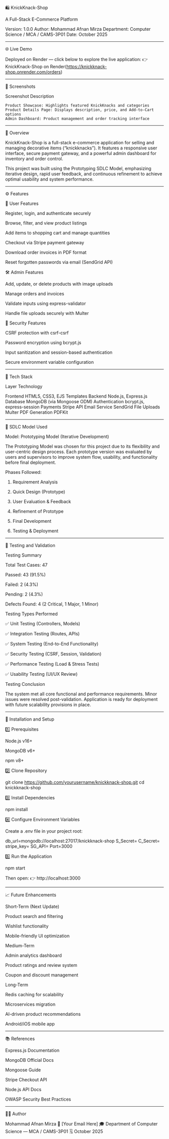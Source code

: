 🛍️ KnickKnack-Shop

A Full-Stack E-Commerce Platform

Version: 1.0.0
Author: Mohammad Afnan Mirza
Department: Computer Science / MCA / CAMS-3P01
Date: October 2025


---

🌐 Live Demo

Deployed on Render — click below to explore the live application:
👉 KnickKnack-Shop on Render(https://knickknack-shop.onrender.com/orders)



---

📸 Screenshots

Screenshot	Description

	Product Showcase: Highlights featured KnickKnacks and categories
	Product Details Page: Displays description, price, and Add-to-Cart options
	Admin Dashboard: Product management and order tracking interface



---

📘 Overview

KnickKnack-Shop is a full-stack e-commerce application for selling and managing decorative items (“knickknacks”).
It features a responsive user interface, secure payment gateway, and a powerful admin dashboard for inventory and order control.

This project was built using the Prototyping SDLC Model, emphasizing iterative design, rapid user feedback, and continuous refinement to achieve optimal usability and system performance.


---

⚙️ Features

👥 User Features

Register, login, and authenticate securely

Browse, filter, and view product listings

Add items to shopping cart and manage quantities

Checkout via Stripe payment gateway

Download order invoices in PDF format

Reset forgotten passwords via email (SendGrid API)


🛠️ Admin Features

Add, update, or delete products with image uploads

Manage orders and invoices

Validate inputs using express-validator

Handle file uploads securely with Multer


🔐 Security Features

CSRF protection with csrf-csrf

Password encryption using bcrypt.js

Input sanitization and session-based authentication

Secure environment variable configuration



---

🧱 Tech Stack

Layer	Technology

Frontend	HTML5, CSS3, EJS Templates
Backend	Node.js, Express.js
Database	MongoDB (via Mongoose ODM)
Authentication	bcrypt.js, express-session
Payments	Stripe API
Email Service	SendGrid
File Uploads	Multer
PDF Generation	PDFKit



---

🧩 SDLC Model Used

Model: Prototyping Model (Iterative Development)

The Prototyping Model was chosen for this project due to its flexibility and user-centric design process.
Each prototype version was evaluated by users and supervisors to improve system flow, usability, and functionality before final deployment.

Phases Followed:

1. Requirement Analysis


2. Quick Design (Prototype)


3. User Evaluation & Feedback


4. Refinement of Prototype


5. Final Development


6. Testing & Deployment




---

🧪 Testing and Validation

Testing Summary

Total Test Cases: 47

Passed: 43 (91.5%)

Failed: 2 (4.3%)

Pending: 2 (4.3%)

Defects Found: 4 (2 Critical, 1 Major, 1 Minor)


Testing Types Performed

✅ Unit Testing (Controllers, Models)

✅ Integration Testing (Routes, APIs)

✅ System Testing (End-to-End Functionality)

✅ Security Testing (CSRF, Session, Validation)

✅ Performance Testing (Load & Stress Tests)

✅ Usability Testing (UI/UX Review)


Testing Conclusion

The system met all core functional and performance requirements.
Minor issues were resolved post-validation.
Application is ready for deployment with future scalability provisions in place.


---

🚀 Installation and Setup

1️⃣ Prerequisites

Node.js v16+

MongoDB v6+

npm v8+


2️⃣ Clone Repository

git clone https://github.com/yourusername/knickknack-shop.git
cd knickknack-shop

3️⃣ Install Dependencies

npm install

4️⃣ Configure Environment Variables

Create a .env file in your project root:

db_url=mongodb://localhost:27017/knickknack-shop
S_Secret=<session-secret>
C_Secret=<csrf-secret>
stripe_key=<stripe-secret-key>
SG_API=<sendgrid-api-key>
Port=3000

5️⃣ Run the Application

npm start

Then open:
👉 http://localhost:3000


---

📈 Future Enhancements

Short-Term (Next Update)

Product search and filtering

Wishlist functionality

Mobile-friendly UI optimization


Medium-Term

Admin analytics dashboard

Product ratings and review system

Coupon and discount management


Long-Term

Redis caching for scalability

Microservices migration

AI-driven product recommendations

Android/iOS mobile app



---

📚 References

Express.js Documentation

MongoDB Official Docs

Mongoose Guide

Stripe Checkout API

Node.js API Docs

OWASP Security Best Practices



---

👨‍💻 Author

Mohammad Afnan Mirza
📧 [Your Email Here]
🎓 Department of Computer Science — MCA / CAMS-3P01
🗓️ October 2025


